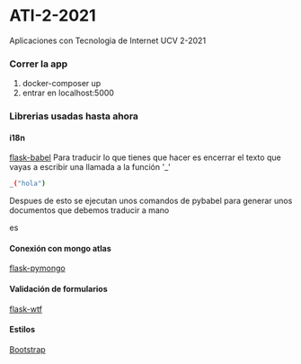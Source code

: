 # ATI-2-2021
Aplicaciones con Tecnologia de Internet UCV 2-2021

### Correr la app

1. docker-composer up
2. entrar en localhost:5000

### Librerias usadas hasta ahora

#### i18n
[flask-babel](https://blog.miguelgrinberg.com/post/the-flask-mega-tutorial-part-xiii-i18n-and-l10n)
Para traducir lo que tienes que hacer es encerrar el texto que vayas a escribir una llamada a la función '_'
```sh
_("hola")
```
Despues de esto se ejecutan unos comandos de pybabel para generar unos documentos que debemos traducir a mano

es

#### Conexión con mongo atlas
[flask-pymongo](https://flask-pymongo.readthedocs.io/en/latest/)

#### Validación de formularios 
[flask-wtf](https://flask-wtf.readthedocs.io/en/stable/)

#### Estilos 

[Bootstrap](https://pythonhosted.org/Flask-Bootstrap/basic-usage.html)




